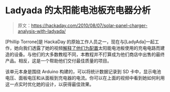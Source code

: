# Ladyada 的太阳能电池板充电器分析

> 原文：<https://hackaday.com/2010/08/07/solar-panel-charger-analysis-with-ladyada/>

[Phillip Torrone]是 HackaDay 的原始工作人员之一，现在与[LadyAda]一起工作，她向我们透露了她的视频[解释了他们为配置](http://ladyada.net/make/solarlogger/)太阳能电池板使用的充电电路而建造的设备。与他们的大多数教程不同，本教程并不打算成为他们商店中出售的最终产品。相反，这是一个帮助他们交付最佳质量的项目。

该单元本身是围绕 Arduino 构建的，可以将统计数据记录到 SD 卡中，显示电池电压、面板电压和从面板到充电器的电流。你可以在上面的视频中看到她如何利用这一点实时优化她的设计，以获得最佳效果。